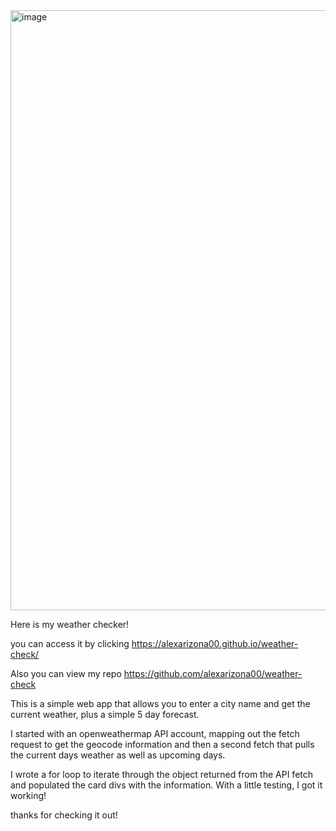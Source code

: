 <img width="960" alt="image" src="https://user-images.githubusercontent.com/82853759/160537097-24b4a17b-44af-4300-ae41-3e2ed098efec.png">



Here is my weather checker!

you can access it by clicking https://alexarizona00.github.io/weather-check/

Also you can view my repo https://github.com/alexarizona00/weather-check



This is a simple web app that allows you to enter a city name and get the current weather, plus a simple 5 day forecast. 

I started with an openweathermap API account, mapping out the fetch request to get the geocode information and then a second fetch that pulls the current days weather as well as upcoming days. 

I wrote a for loop to iterate through the object returned from the API fetch and populated the card divs with the information. With a little testing, I got it working!

thanks for checking it out!